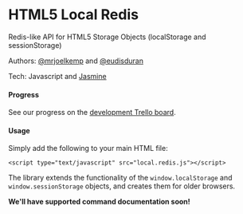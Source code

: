 HTML5 Local Redis
=================

Redis-like API for HTML5 Storage Objects (localStorage and sessionStorage)

Authors: [@mrjoelkemp](https://twitter.com/mrjoelkemp) and [@eudisduran](https://twitter.com/eudisduran)

Tech: Javascript and [Jasmine](http://pivotal.github.com/jasmine/)

#### Progress

See our progress on the [development Trello board](http://bit.ly/NYgW7c).

#### Usage

Simply add the following to your main HTML file:

    <script type="text/javascript" src="local.redis.js"></script>

The library extends the functionality of the `window.localStorage`
and `window.sessionStorage` objects, and creates them for older browsers.

**We'll have supported command documentation soon!**